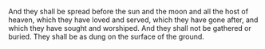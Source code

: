 And they shall be spread before the sun and the moon and all the host of heaven, which they have loved and served, which they have gone after, and which they have sought and worshiped. And they shall not be gathered or buried. They shall be as dung on the surface of the ground.
